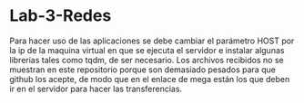# Lab-3-Redes

Para hacer uso de las aplicaciones se debe cambiar el parámetro HOST por la ip de la maquina virtual en que se ejecuta el servidor e instalar algunas librerias tales como tqdm, de ser necesario. Los archivos recibidos no se muestran en este repositorio porque son demasiado pesados para que github los acepte, de modo que en el enlace de mega están los que deben ir en el servidor para hacer las transferencias. 
